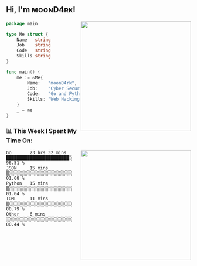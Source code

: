 <h2> Hi, I'm ᴍᴏᴏɴD4ʀᴋ!</h2>
<img align='right' src="https://github-readme-stats.vercel.app/api?username=moond4rk&show_icons=true&theme=radical" width="300">


```go
package main

type Me struct {
	Name   string
	Job    string
	Code   string
	Skills string
}

func main() {
	me := &Me{
		Name:   "moonD4rk",
		Job:    "Cyber Security Engineer",
		Code:   "Go and Python and Others",
		Skills: "Web Hacking ^o^",
	}
	_ = me
}
```



<h3>📊 This Week I Spent My Time On:</h3>
<img align='right' src="https://spotify-github-profile.vercel.app/api/view?uid=iftr63d5ost38g0o26wcjzd8k&cover_image=true&theme=novatorem" width="300">

<!--START_SECTION:waka-->
```text
Go       23 hrs 32 mins  ████████████████████████░   96.51 % 
JSON     15 mins         ▒░░░░░░░░░░░░░░░░░░░░░░░░   01.08 % 
Python   15 mins         ▒░░░░░░░░░░░░░░░░░░░░░░░░   01.04 % 
TOML     11 mins         ▒░░░░░░░░░░░░░░░░░░░░░░░░   00.79 % 
Other    6 mins          ░░░░░░░░░░░░░░░░░░░░░░░░░   00.44 % 
```
<!--END_SECTION:waka-->

